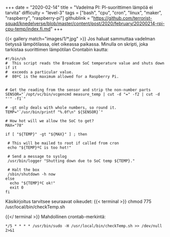 +++
date = "2020-02-14"
title = "Vadelma PI: PI-suorittimen lämpöä ei tarvita"
difficulty = "level-3"
tags = ["bash", "cpu", "cron", "linux", "maker", "raspberry", "raspberry-pi"]
githublink = "https://github.com/terrorist-squad/knedelverse/blob/master/content/post/2020/february/20200214-rpi-cpu-temp/index.fi.md"
+++

{{< gallery match="images/1/*.jpg" >}}
Jos haluat sammuttaa vadelman tietyssä lämpötilassa, olet oikeassa paikassa. Minulla on skripti, joka tarkistaa suorittimen lämpötilan Crontabin kautta:
```
#!/bin/sh
#  This script reads the Broadcom SoC temperature value and shuts down if it
#  exceeds a particular value.
#  80ºC is the maximum allowed for a Raspberry Pi.


# Get the reading from the sensor and strip the non-number parts
SENSOR="`/opt/vc/bin/vcgencmd measure_temp | cut -d "=" -f2 | cut -d "'" -f1`"

# -gt only deals with whole numbers, so round it.
TEMP="`/usr/bin/printf "%.0f\n" ${SENSOR}`"

# How hot will we allow the SoC to get?
MAX="78"

if [ "${TEMP}" -gt "${MAX}" ] ; then

 # This will be mailed to root if called from cron
 echo "${TEMP}ºC is too hot!"

 # Send a message to syslog
 /usr/bin/logger "Shutting down due to SoC temp ${TEMP}."

 # Halt the box
 /sbin/shutdown -h now
else
  echo "${TEMP}ºC ok!"
  exit 0
fi

```
Käsikirjoitus tarvitsee seuraavat oikeudet:
{{< terminal >}}
chmod 775 /usr/local/bin/checkTemp.sh

{{</ terminal >}}
Mahdollinen crontab-merkintä:
```
*/5 * * * * /usr/bin/sudo -H /usr/local/bin/checkTemp.sh >> /dev/null 2>&1

```